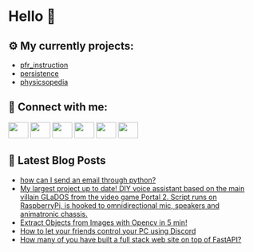 # Hello 👋

## ⚙️ My currently projects:
- [pfr_instruction](https://github.com/bullbesh/pfr_instruction)
- [persistence](https://github.com/bullbesh/persistence)
- [physicsopedia](https://github.com/bullbesh/physicsopedia)

## 🔎 Connect with me:
[<img height="32" width="40" src="https://cdn.jsdelivr.net/npm/simple-icons@v5/icons/telegram.svg" />](https://t.me/bullbesh)
[<img height="32" width="40" src="https://cdn.jsdelivr.net/npm/simple-icons@v5/icons/vk.svg" />](https://vk.com/bullbesh)
[<img height="32" width="40" src="https://cdn.jsdelivr.net/npm/simple-icons@v5/icons/twitter.svg" />](https://twitter.com/bullbesh1)
[<img height="32" width="40" src="https://cdn.jsdelivr.net/npm/simple-icons@v5/icons/instagram.svg" />](https://www.instagram.com/bullbesh)
[<img height="32" width="40" src="https://cdn.jsdelivr.net/npm/simple-icons@v5/icons/reddit.svg" />](https://www.reddit.com/user/bullbesh)
[<img height="32" width="40" src="https://cdn.jsdelivr.net/npm/simple-icons@v5/icons/youtube.svg" />](https://www.youtube.com/channel/UCtfjRs6uzgq5mfm8S06WTcg)

## 📕 Latest Blog Posts
<!-- BLOG-POST-LIST:START -->
- [how can I send an email through python?](https://www.reddit.com/r/Python/comments/spj01c/how_can_i_send_an_email_through_python/)
- [My largest project up to date! DIY voice assistant based on the main villain GLaDOS from the video game Portal 2. Script runs on RaspberryPi, is hooked to omnidirectional mic, speakers and animatronic chassis.](https://www.reddit.com/r/Python/comments/spgph5/my_largest_project_up_to_date_diy_voice_assistant/)
- [Extract Objects from Images with Opencv in 5 min!](https://www.reddit.com/r/Python/comments/spfbss/extract_objects_from_images_with_opencv_in_5_min/)
- [How to let your friends control your PC using Discord](https://www.reddit.com/r/Python/comments/spe3yk/how_to_let_your_friends_control_your_pc_using/)
- [How many of you have built a full stack web site on top of FastAPI?](https://www.reddit.com/r/Python/comments/spdwyu/how_many_of_you_have_built_a_full_stack_web_site/)
<!-- BLOG-POST-LIST:END -->
